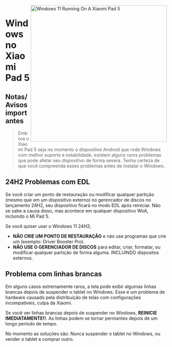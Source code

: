<img align="right" src="https://raw.githubusercontent.com/erdilS/Port-Windows-11-Xiaomi-Pad-5/main/nabu.png" width="425" alt="Windows 11 Running On A Xiaomi Pad 5">

# Windows no Xiaomi Pad 5

## Notas/Avisos importantes
> Embora o Xiaomi Pad 5 seja no momento o dispositivo Android que roda Windows com melhor suporte e estabilidade, existem alguns raros problemas que pode afetar seu dispositivo de forma severa. Tenha certeza de que você compreenda esses problemas antes de instalar o Windows.

## 24H2 Problemas com EDL
Se você criar um ponto de restauração ou modificar qualquer partição (mesmo que em um dispositivo externo) no gerencador de discos no lançamento 24H2, seu dispositivo ficará no modo EDL após reiniciar. Não se sabe a causa disso, mas acontece em qualquer dispositivo WoA, incluindo o Mi Pad 5.

Se você quiser usar o Windows 11 24H2;
- **NÃO CRIE UM PONTO DE RESTAURAÇÃO** e não use programas que crie um (exemplo: Driver Booster Pro).
- **NÃO USE O GERENCIADOR DE DISCOS** para editar, criar, formatar, ou modificar qualquer partição de forma alguma. INCLUINDO dispositos externos.

## Problema com linhas brancas
Em alguns casos extremamente raros, a tela pode exibir algumas linhas brancas depois de suspender o tablet no Windows. Esse é um problema de hardware causado pela distribuição de telas com configurações incompatíveis, culpa da Xiaomi.

Se você ver linhas brancas depois de suspender no Windows, **REINICIE IMEDIATAMENTE!!**. As linhas podem se tornar permantes depois de um longo período de tempo.

No momento as soluções são: Nunca suspender o tablet no Windows, ou vender o tablet e comprar outro.

























